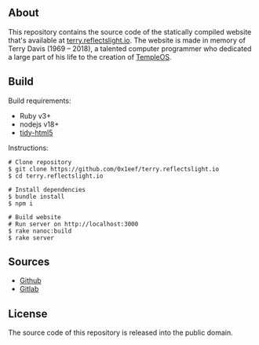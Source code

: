 ## About

This repository contains the source code of the statically compiled website
that's available at
[terry.reflectslight.io](https://terry.reflectslight.io).
The website is made in memory of Terry Davis (1969 – 2018),
a talented computer programmer who dedicated a large part
of his life to the creation of
[TempleOS](https://templeos.org).

## Build

Build requirements:

* Ruby v3+
* nodejs v18+
* [tidy-html5](https://github.com/htacg/tidy-html5#readme)

Instructions:

    # Clone repository
    $ git clone https://github.com/0x1eef/terry.reflectslight.io
    $ cd terry.reflectslight.io

    # Install dependencies
    $ bundle install
    $ npm i

    # Build website
    # Run server on http://localhost:3000
    $ rake nanoc:build
    $ rake server

## Sources

* [Github](https://github.com/0x1eef/terry.reflectslight.io)
* [Gitlab](https://gitlab.com/0x1eef/terry.reflectslight.io)

## License

The source code of this repository is released into the public domain.

